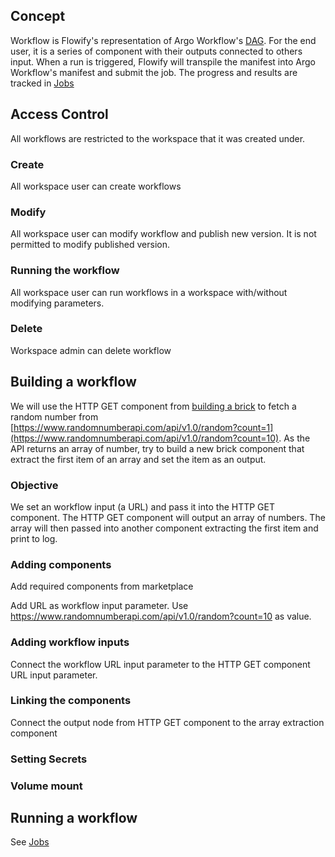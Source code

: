 ## Concept

Workflow is Flowify's representation of Argo Workflow's [DAG](https://argoproj.github.io/argo-workflows/walk-through/dag/). For the end user, it is a series of component with their outputs connected to others input. When a run is triggered, Flowify will transpile the manifest into Argo Workflow's manifest and submit the job. The progress and results are tracked in [Jobs](./jobs.md)

## Access Control
All workflows are restricted to the workspace that it was created under.

### Create
All workspace user can create workflows

### Modify
All workspace user can modify workflow and publish new version. It is not permitted to modify published version.

### Running the workflow
All workspace user can run workflows in a workspace with/without modifying parameters.

### Delete
Workspace admin can delete workflow

## Building a workflow

We will use the HTTP GET component from [building a brick](./bricks.md#building-a-brick) to fetch a random number from [https://www.randomnumberapi.com/api/v1.0/random?count=1](https://www.randomnumberapi.com/api/v1.0/random?count=10). As the API returns an array of number, try to build a new brick component that extract the first item of an array and set the item as an output.

### Objective
We set an workflow input (a URL) and pass it into the HTTP GET component. The HTTP GET component will output an array of numbers. The array will then passed into another component extracting the first item and print to log.

### Adding components
Add required components from marketplace

Add URL as workflow input parameter. Use https://www.randomnumberapi.com/api/v1.0/random?count=10 as value.

### Adding workflow inputs
Connect the workflow URL input parameter to the HTTP GET component URL input parameter.

### Linking the components
Connect the output node from HTTP GET component to the array extraction component

### Setting Secrets

### Volume mount

## Running a workflow
See [Jobs](./jobs.md)